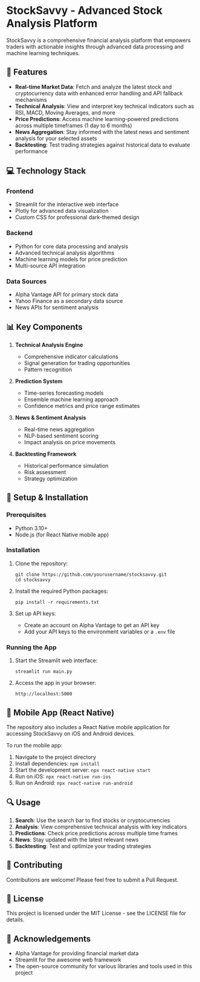 # StockSavvy - Advanced Stock Analysis Platform

StockSavvy is a comprehensive financial analysis platform that empowers traders with actionable insights through advanced data processing and machine learning techniques.

## 🚀 Features

- **Real-time Market Data**: Fetch and analyze the latest stock and cryptocurrency data with enhanced error handling and API fallback mechanisms
- **Technical Analysis**: View and interpret key technical indicators such as RSI, MACD, Moving Averages, and more
- **Price Predictions**: Access machine learning-powered predictions across multiple timeframes (1 day to 6 months)
- **News Aggregation**: Stay informed with the latest news and sentiment analysis for your selected assets
- **Backtesting**: Test trading strategies against historical data to evaluate performance

## 💻 Technology Stack

### Frontend
- Streamlit for the interactive web interface
- Plotly for advanced data visualization
- Custom CSS for professional dark-themed design

### Backend
- Python for core data processing and analysis
- Advanced technical analysis algorithms
- Machine learning models for price prediction
- Multi-source API integration

### Data Sources
- Alpha Vantage API for primary stock data
- Yahoo Finance as a secondary data source
- News APIs for sentiment analysis

## 📊 Key Components

1. **Technical Analysis Engine**
   - Comprehensive indicator calculations
   - Signal generation for trading opportunities
   - Pattern recognition

2. **Prediction System**
   - Time-series forecasting models
   - Ensemble machine learning approach
   - Confidence metrics and price range estimates

3. **News & Sentiment Analysis**
   - Real-time news aggregation
   - NLP-based sentiment scoring
   - Impact analysis on price movements

4. **Backtesting Framework**
   - Historical performance simulation
   - Risk assessment
   - Strategy optimization

## 🔧 Setup & Installation

### Prerequisites
- Python 3.10+
- Node.js (for React Native mobile app)

### Installation
1. Clone the repository:
   ```
   git clone https://github.com/yourusername/stocksavvy.git
   cd stocksavvy
   ```

2. Install the required Python packages:
   ```
   pip install -r requirements.txt
   ```

3. Set up API keys:
   - Create an account on Alpha Vantage to get an API key
   - Add your API keys to the environment variables or a `.env` file

### Running the App
1. Start the Streamlit web interface:
   ```
   streamlit run main.py
   ```

2. Access the app in your browser:
   ```
   http://localhost:5000
   ```

## 📱 Mobile App (React Native)

The repository also includes a React Native mobile application for accessing StockSavvy on iOS and Android devices.

To run the mobile app:
1. Navigate to the project directory
2. Install dependencies: `npm install`
3. Start the development server: `npx react-native start`
4. Run on iOS: `npx react-native run-ios`
5. Run on Android: `npx react-native run-android`

## 🔍 Usage

1. **Search**: Use the search bar to find stocks or cryptocurrencies
2. **Analysis**: View comprehensive technical analysis with key indicators
3. **Predictions**: Check price predictions across multiple time frames
4. **News**: Stay updated with the latest relevant news
5. **Backtesting**: Test and optimize your trading strategies

## 🤝 Contributing

Contributions are welcome! Please feel free to submit a Pull Request.

## 📄 License

This project is licensed under the MIT License - see the LICENSE file for details.

## 🙏 Acknowledgements

- Alpha Vantage for providing financial market data
- Streamlit for the awesome web framework
- The open-source community for various libraries and tools used in this project